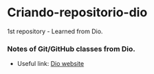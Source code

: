# Criando-repositorio-dio
1st repository - Learned from Dio.

### Notes of Git/GitHub classes from Dio.

- Useful link:
[Dio website](https://www.dio.me/en)
